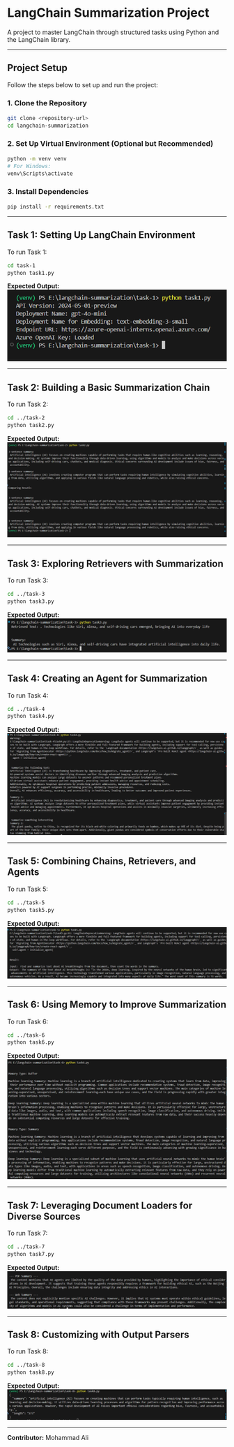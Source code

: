 # LangChain Summarization Project

A project to master LangChain through structured tasks using Python and the LangChain library.

---

## Project Setup

Follow the steps below to set up and run the project:

### 1. Clone the Repository

```bash
git clone <repository-url>
cd langchain-summarization
```

### 2. Set Up Virtual Environment (Optional but Recommended)

```bash
python -m venv venv
# For Windows:
venv\Scripts\activate
```

### 3. Install Dependencies

```bash
pip install -r requirements.txt
```

---

## Task 1: Setting Up LangChain Environment

To run Task 1:

```bash
cd task-1
python task1.py
```

**Expected Output:**  
![LangChain Environment Setup](task-1/output1.png)

---

## Task 2: Building a Basic Summarization Chain

To run Task 2:

```bash
cd ../task-2
python task2.py
```

**Expected Output:**  
![Basic Summarization Chain](task-2/output2.png)

---

## Task 3: Exploring Retrievers with Summarization

To run Task 3:

```bash
cd ../task-3
python task3.py
```

**Expected Output:**  
![Exploring Retrievers with Summarization](task-3/output3.png)

---

## Task 4: Creating an Agent for Summarization

To run Task 4:

```bash
cd ../task-4
python task4.py
```

**Expected Output:**  
![Creating an Agent for Summarization](task-4/output4.png)

---

## Task 5: Combining Chains, Retrievers, and Agents

To run Task 5:

```bash
cd ../task-5
python task5.py
```

**Expected Output:**  
![Combining Chains, Retrievers, and Agents](task-5/output5.png)

---

## Task 6: Using Memory to Improve Summarization

To run Task 6:

```bash
cd ../task-6
python task6.py
```

**Expected Output:**  
![Using Memory to Improve Summarization](task-6/output6.png)

---

## Task 7: Leveraging Document Loaders for Diverse Sources

To run Task 7:

```bash
cd ../task-7
python task7.py
```

**Expected Output:**  
![Leveraging Document Loaders for Diverse Sources](task-7/output7.png)

---

## Task 8: Customizing with Output Parsers

To run Task 8:

```bash
cd ../task-8
python task8.py
```

**Expected Output:**  
![Customizing with Output Parsers](task-8/output8.png)

---

**Contributor:** Mohammad Ali